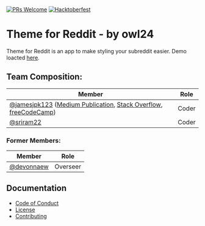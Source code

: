 [![PRs Welcome](https://img.shields.io/badge/PRs-welcome-brightgreen.svg?style=flat-square)](http://makeapullrequest.com)
[![Hacktoberfest](https://img.shields.io/badge/%20We%20%F0%9F%92%97-Hacktoberfest-orange.svg?style=flat-square)](https://hacktoberfest.digitalocean.com/)
# Theme for Reddit - by owl24
Theme for Reddit is an app to make styling your subreddit easier. Demo loacted [here](https://chingu-coders.github.io/owl-24/).

## Team Composition:

| Member        | Role          |
| ------------- | ------------- |
| [@jamesjpk123](https://github.com/jamesjpk123) ([Medium Publication](https://medium.com/james-kerrane), [Stack Overflow](https://stackoverflow.com/users/8183858/james-kerrane), [freeCodeCamp](https://www.freecodecamp.org/jamesjpk123)) | Coder |
| [@sriram22](https://github.com/sriram22) | Coder |

### Former Members:

| Member        | Role          |
| ------------- | ------------- |
| [@devonnaew](https://github.com/devonnaew)      | Overseer |

## Documentation
* [Code of Conduct](CODE_OF_CONDUCT.md)
* [License](LICENSE.md)
* [Contributing](CONTRIBUTING.md)
